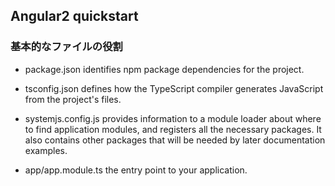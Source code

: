 ## Angular2 quickstart
### 基本的なファイルの役割
- package.json
  identifies npm package dependencies for the project.
- tsconfig.json
  defines how the TypeScript compiler generates JavaScript from the project's files.
- systemjs.config.js
  provides information to a module loader about where to find application modules, and registers all the necessary packages. It also contains other packages that will be needed by later documentation examples.

- app/app.module.ts
  the entry point to your application.
